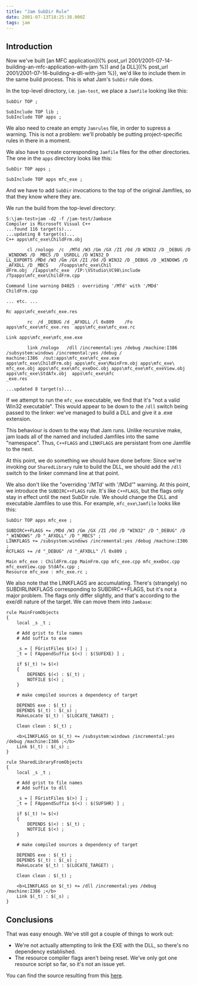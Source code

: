 ```yaml
---
title: "Jam SubDir Rule"
date: 2001-07-13T18:25:38.000Z
tags: jam
---
```


## Introduction

Now we've built [an MFC application]({% post_url 2001/2001-07-14-building-an-mfc-application-with-jam %})
and [a DLL]({% post_url 2001/2001-07-16-building-a-dll-with-jam %}), we'd like to include them in
the same build process. This is what Jam's `SubDir` rule does.

In the top-level directory, i.e. `jam-test`, we place a `Jamfile` looking like this:

```
SubDir TOP ;

SubInclude TOP lib ;
SubInclude TOP apps ;
```

We also need to create an empty `Jamrules` file, in order to supress a warning. This is not a problem: we'll probably be
putting project-specific rules in there in a moment.


We also have to create corresponding `Jamfile` files for the other directories. The one in the `apps` directory looks
like this:

```
SubDir TOP apps ;

SubInclude TOP apps mfc_exe ;
```

And we have to add `SubDir` invocations to the top of the original Jamfiles, so that they know where they are.

We run the build from the top-level directory:

```
S:\jam-test>jam -d2 -f /jam-test/Jambase
Compiler is Microsoft Visual C++
...found 116 target(s)...
...updating 8 target(s)...
C++ apps\mfc_exe\ChildFrm.obj

        cl /nologo  /c  /MTd /W3 /Gm /GX /ZI /Od /D WIN32 /D _DEBUG /D _WINDOWS /D _MBCS /D _USRDLL /D WIN32_D
LL_EXPORTS /MDd /W3 /Gm /GX /ZI /Od /D WIN32 /D _DEBUG /D _WINDOWS /D _AFXDLL /D _MBCS    /Foapps\mfc_exe\Chil
dFrm.obj  /Iapps\mfc_exe  /IP:\VStudio\VC98\include  /Tpapps\mfc_exe\ChildFrm.cpp

Command line warning D4025 : overriding '/MTd' with '/MDd'
ChildFrm.cpp

... etc. ...

Rc apps\mfc_exe\mfc_exe.res

        rc  /d _DEBUG /d _AFXDLL /l 0x809    /Fo apps\mfc_exe\mfc_exe.res  apps\mfc_exe\mfc_exe.rc

Link apps\mfc_exe\mfc_exe.exe

        link /nologo   /dll /incremental:yes /debug /machine:I386 /subsystem:windows /incremental:yes /debug /
machine:I386  /out:apps\mfc_exe\mfc_exe.exe   apps\mfc_exe\ChildFrm.obj apps\mfc_exe\MainFrm.obj apps\mfc_exe\
mfc_exe.obj apps\mfc_exe\mfc_exeDoc.obj apps\mfc_exe\mfc_exeView.obj apps\mfc_exe\StdAfx.obj  apps\mfc_exe\mfc
_exe.res

...updated 8 target(s)...
```

If we attempt to run the `mfc_exe` executable, we find that it's "not a valid Win32 executable". This would
appear to be down to the `/dll` switch being passed to the linker: we've managed to build a DLL and give it a .exe
extension.

This behaviour is down to the way that Jam runs.  Unlike recursive make, jam loads all of the named and included
Jamfiles into the same "namespace".  Thus, `C++FLAGS` and `LINKFLAGS` are persistant from one Jamfile to the next.

At this point, we do something we should have done before:  Since we're invoking our `SharedLibrary` rule to build the
DLL, we should add the `/dll` switch to the linker command line at that point.

We also don't like the "overriding '/MTd' with '/MDd'" warning.  At this point, we introduce the
`SUBDIRC++FLAGS` rule.  It's like `C++FLAGS`, but the flags only stay in effect until the next SubDir rule.  We should
change the DLL and executable Jamfiles to use this.  For example, `mfc_exe\Jamfile` looks like this:

```
SubDir TOP apps mfc_exe ;

SUBDIRC++FLAGS += /MDd /W3 /Gm /GX /ZI /Od /D "WIN32" /D "_DEBUG" /D "_WINDOWS" /D "_AFXDLL" /D "_MBCS" ;
LINKFLAGS += /subsystem:windows /incremental:yes /debug /machine:I386 ;
RCFLAGS += /d "_DEBUG" /d "_AFXDLL" /l 0x809 ;

Main mfc_exe : ChildFrm.cpp MainFrm.cpp mfc_exe.cpp mfc_exeDoc.cpp mfc_exeView.cpp StdAfx.cpp ;
Resource mfc_exe : mfc_exe.rc ;
```

We also note that the LINKFLAGS are accumulating.  There's (strangely) no SUBDIRLINKFLAGS corresponding to
SUBDIRC++FLAGS, but it's not a major problem.  The flags only differ slightly, and that's according to the exe/dll
nature of the target.  We can move them into `Jambase`:

```
rule MainFromObjects
{
	local _s _t ;

	# Add grist to file names
	# Add suffix to exe

	_s = [ FGristFiles $(>) ] ;
	_t = [ FAppendSuffix $(<) : $(SUFEXE) ] ;

	if $(_t) != $(<)
	{
	    DEPENDS $(<) : $(_t) ;
	    NOTFILE $(<) ;
	}

	# make compiled sources a dependency of target

	DEPENDS exe : $(_t) ;
	DEPENDS $(_t) : $(_s) ;
	MakeLocate $(_t) : $(LOCATE_TARGET) ;

	Clean clean : $(_t) ;

	<b>LINKFLAGS on $(_t) += /subsystem:windows /incremental:yes /debug /machine:I386 ;</b>
	Link $(_t) : $(_s) ;
}
```

```
rule SharedLibraryFromObjects
{
	local _s _t ;

	# Add grist to file names
	# Add suffix to dll

	_s = [ FGristFiles $(>) ] ;
	_t = [ FAppendSuffix $(<) : $(SUFSHR) ] ;

	if $(_t) != $(<)
	{
	    DEPENDS $(<) : $(_t) ;
	    NOTFILE $(<) ;
	}

	# make compiled sources a dependency of target

	DEPENDS exe : $(_t) ;
	DEPENDS $(_t) : $(_s) ;
	MakeLocate $(_t) : $(LOCATE_TARGET) ;

	Clean clean : $(_t) ;

	<b>LINKFLAGS on $(_t) += /dll /incremental:yes /debug /machine:I386 ;</b>
	Link $(_t) : $(_s) ;
}
```

## Conclusions

That was easy enough.  We've still got a couple of things to work out:

- We're not actually attempting to link the EXE with the DLL, so there's no dependency established.
- The resource compiler flags aren't being reset.  We've only got one resource script so far, so it's not an issue yet.

You can find the source resulting from this [here](/files/jam-test-20010713a.tar.gz).
